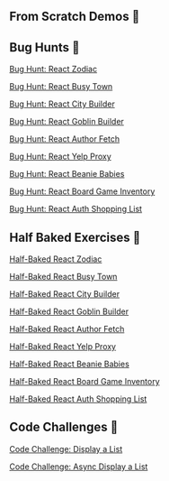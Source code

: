 
## From Scratch Demos 🎯

## Bug Hunts 🐛

[Bug Hunt: React Zodiac](https://github.com/alchemycodelab/react-zodiac-bug-hunt)

[Bug Hunt: React Busy Town](https://github.com/alchemycodelab/react-busy-town-bug-hunt)

[Bug Hunt: React City Builder](https://github.com/alchemycodelab/react-city-builder-bug-hunt)

[Bug Hunt: React Goblin Builder](https://github.com/alchemycodelab/react-goblin-builder-bug-hunt)

[Bug Hunt: React Author Fetch](https://github.com/alchemycodelab/react-author-fetch-bug-hunt)

[Bug Hunt: React Yelp Proxy]()

[Bug Hunt: React Beanie Babies](https://github.com/alchemycodelab/react-beanie-babies-bug-hunt)

[Bug Hunt: React Board Game Inventory](https://github.com/alchemycodelab/react-board-game-inventory-bug-hunt)

[Bug Hunt: React Auth Shopping List](https://github.com/alchemycodelab/react-auth-shopping-list-bug-hunt)


## Half Baked Exercises 🍞

[Half-Baked React Zodiac](https://github.com/alchemycodelab/react-zodiac-half-baked)

[Half-Baked React Busy Town](https://github.com/alchemycodelab/react-busy-town-half-baked)

[Half-Baked React City Builder](https://github.com/alchemycodelab/react-city-builder-half-baked)

[Half-Baked React Goblin Builder](https://github.com/alchemycodelab/react-goblin-builder-half-baked)

[Half-Baked React Author Fetch](https://github.com/alchemycodelab/react-author-fetch-half-baked)

[Half-Baked React Yelp Proxy]()

[Half-Baked React Beanie Babies](https://github.com/alchemycodelab/react-beanie-babies-half-baked)

[Half-Baked React Board Game Inventory](https://github.com/alchemycodelab/react-board-game-inventory-half-baked)

[Half-Baked React Auth Shopping List](https://github.com/alchemycodelab/react-auth-shopping-list-half-baked)

## Code Challenges 🧠

[Code Challenge: Display a List](https://github.com/alchemycodelab/display-a-list-practice-react-02)

[Code Challenge: Async Display a List](https://github.com/alchemycodelab/async-display-a-list-practice-react-02)

